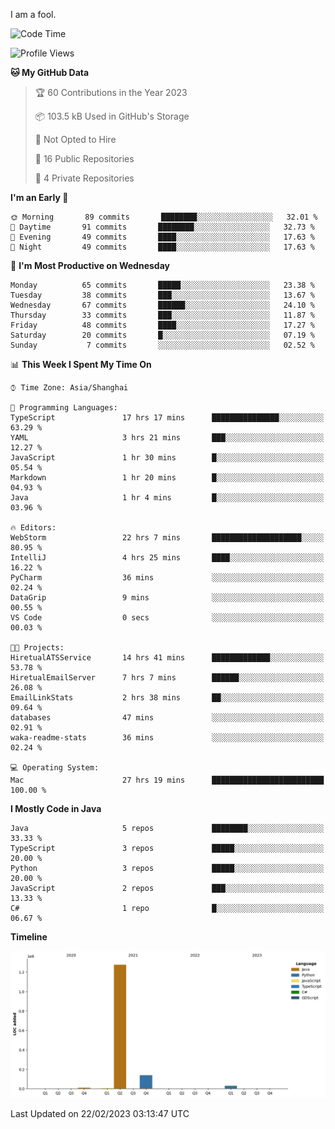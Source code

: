 I am a fool.

<!--START_SECTION:waka-->
![Code Time](http://img.shields.io/badge/Code%20Time-98%20hrs%2046%20mins-blue)

![Profile Views](http://img.shields.io/badge/Profile%20Views-44-blue)

**🐱 My GitHub Data** 

> 🏆 60 Contributions in the Year 2023
 > 
> 📦 103.5 kB Used in GitHub's Storage 
 > 
> 🚫 Not Opted to Hire
 > 
> 📜 16 Public Repositories 
 > 
> 🔑 4 Private Repositories  
 > 
**I'm an Early 🐤** 

```text
🌞 Morning       89 commits       ████████░░░░░░░░░░░░░░░░░   32.01 % 
🌆 Daytime       91 commits       ████████░░░░░░░░░░░░░░░░░   32.73 % 
🌃 Evening       49 commits       ████░░░░░░░░░░░░░░░░░░░░░   17.63 % 
🌙 Night         49 commits       ████░░░░░░░░░░░░░░░░░░░░░   17.63 % 

```
📅 **I'm Most Productive on Wednesday** 

```text
Monday          65 commits       █████░░░░░░░░░░░░░░░░░░░░   23.38 % 
Tuesday         38 commits       ███░░░░░░░░░░░░░░░░░░░░░░   13.67 % 
Wednesday       67 commits       ██████░░░░░░░░░░░░░░░░░░░   24.10 % 
Thursday        33 commits       ███░░░░░░░░░░░░░░░░░░░░░░   11.87 % 
Friday          48 commits       ████░░░░░░░░░░░░░░░░░░░░░   17.27 % 
Saturday        20 commits       █░░░░░░░░░░░░░░░░░░░░░░░░   07.19 % 
Sunday           7 commits       ░░░░░░░░░░░░░░░░░░░░░░░░░   02.52 % 

```


📊 **This Week I Spent My Time On** 

```text
⌚︎ Time Zone: Asia/Shanghai

💬 Programming Languages: 
TypeScript               17 hrs 17 mins      ███████████████░░░░░░░░░░   63.29 % 
YAML                     3 hrs 21 mins       ███░░░░░░░░░░░░░░░░░░░░░░   12.27 % 
JavaScript               1 hr 30 mins        █░░░░░░░░░░░░░░░░░░░░░░░░   05.54 % 
Markdown                 1 hr 20 mins        █░░░░░░░░░░░░░░░░░░░░░░░░   04.93 % 
Java                     1 hr 4 mins         █░░░░░░░░░░░░░░░░░░░░░░░░   03.96 % 

🔥 Editors: 
WebStorm                 22 hrs 7 mins       ████████████████████░░░░░   80.95 % 
IntelliJ                 4 hrs 25 mins       ████░░░░░░░░░░░░░░░░░░░░░   16.22 % 
PyCharm                  36 mins             ░░░░░░░░░░░░░░░░░░░░░░░░░   02.24 % 
DataGrip                 9 mins              ░░░░░░░░░░░░░░░░░░░░░░░░░   00.55 % 
VS Code                  0 secs              ░░░░░░░░░░░░░░░░░░░░░░░░░   00.03 % 

🐱‍💻 Projects: 
HiretualATSService       14 hrs 41 mins      █████████████░░░░░░░░░░░░   53.78 % 
HiretualEmailServer      7 hrs 7 mins        ██████░░░░░░░░░░░░░░░░░░░   26.08 % 
EmailLinkStats           2 hrs 38 mins       ██░░░░░░░░░░░░░░░░░░░░░░░   09.64 % 
databases                47 mins             ░░░░░░░░░░░░░░░░░░░░░░░░░   02.91 % 
waka-readme-stats        36 mins             ░░░░░░░░░░░░░░░░░░░░░░░░░   02.24 % 

💻 Operating System: 
Mac                      27 hrs 19 mins      █████████████████████████   100.00 % 

```

**I Mostly Code in Java** 

```text
Java                     5 repos             ████████░░░░░░░░░░░░░░░░░   33.33 % 
TypeScript               3 repos             █████░░░░░░░░░░░░░░░░░░░░   20.00 % 
Python                   3 repos             █████░░░░░░░░░░░░░░░░░░░░   20.00 % 
JavaScript               2 repos             ███░░░░░░░░░░░░░░░░░░░░░░   13.33 % 
C#                       1 repo              █░░░░░░░░░░░░░░░░░░░░░░░░   06.67 % 

```


**Timeline**

![Chart not found](https://raw.githubusercontent.com/VeejaLiu/VeejaLiu/master/charts/bar_graph.png) 


 Last Updated on 22/02/2023 03:13:47 UTC
<!--END_SECTION:waka-->
